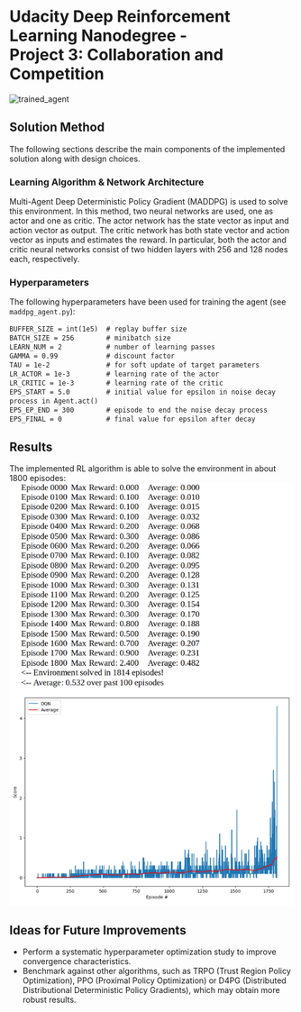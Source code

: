 # Udacity Deep Reinforcement Learning Nanodegree - <br /> Project 3: Collaboration and Competition
![trained_agent](https://github.com/julesser/DeepRL-P3-Collaboration-Competition/blob/main/fig/trained_agent.gif)

## Solution Method
The following sections describe the main components of the implemented solution along with design choices. 
### Learning Algorithm & Network Architecture
Multi-Agent Deep Deterministic Policy Gradient (MADDPG) is used to solve this environment. In this method, two neural networks are used, one as actor and one as critic. The actor network has the state vector as input and action vector as output. The critic network has both state vector and action vector as inputs and estimates the reward. In particular, both the actor and critic neural networks consist of two hidden layers with 256 and 128 nodes each, respectively. 
### Hyperparameters
The following hyperparameters have been used for training the agent (see `maddpg_agent.py`):

    BUFFER_SIZE = int(1e5)  # replay buffer size
    BATCH_SIZE = 256        # minibatch size
    LEARN_NUM = 2           # number of learning passes
    GAMMA = 0.99            # discount factor
    TAU = 1e-2              # for soft update of target parameters
    LR_ACTOR = 1e-3         # learning rate of the actor 
    LR_CRITIC = 1e-3        # learning rate of the critic
    EPS_START = 5.0         # initial value for epsilon in noise decay process in Agent.act()
    EPS_EP_END = 300        # episode to end the noise decay process
    EPS_FINAL = 0           # final value for epsilon after decay

## Results
The implemented RL algorithm is able to solve the environment in about 1800 episodes:
![training_results](https://github.com/julesser/DeepRL-P3-Collaboration-Competition/blob/main/fig/results.png) 

## Ideas for Future Improvements
- Perform a systematic hyperparameter optimization study to improve convergence characteristics.  
- Benchmark against other algorithms, such as TRPO (Trust Region Policy Optimization), PPO (Proximal Policy Optimization) or D4PG (Distributed Distributional Deterministic Policy Gradients), which may obtain more robust results.
